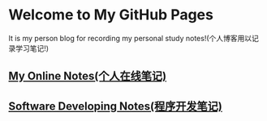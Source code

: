 # Welcome to My GitHub Pages


It is my person blog for recording my personal study notes!(个人博客用以记录学习笔记!)


## [My Online Notes(个人在线笔记)]()

## [Software Developing Notes(程序开发笔记)](https://github.com/SHK2018/shk2018.github.io/issues?q=is%3Aopen+is%3Aissue+project%3ASHK2018%2Fshk2018.github.io%2F1)
